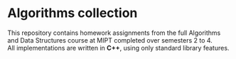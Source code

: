 # Algorithms collection

This repository contains homework assignments from the full Algorithms and Data Structures course at MIPT completed over semesters 2 to 4.  
All implementations are written in **C++**, using only standard library features.
